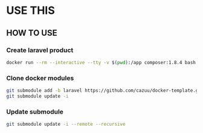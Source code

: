 # USE THIS

## HOW TO USE
### Create laravel product
```bash
docker run --rm --interactive --tty -v $(pwd):/app composer:1.8.4 bash -c "composer create-project --prefer-dist laravel/laravel ."
```

### Clone docker modules
```bash
git submodule add -b laravel https://github.com/cazuu/docker-template.git docker
git submodule update -i
```

### Update submodule
```bash
git submodule update -i --remote --recursive
```
